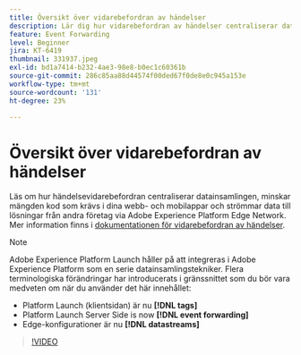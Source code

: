 ```yaml
---
title: Översikt över vidarebefordran av händelser
description: Lär dig hur vidarebefordran av händelser centraliserar datainsamlingen, minskar mängden kod som krävs i dina webb- och mobila appar och strömmar data till lösningar utanför Adobe via Adobe Experience Platform Edge Network.
feature: Event Forwarding
level: Beginner
jira: KT-6419
thumbnail: 331937.jpeg
exl-id: bd1a7414-b232-4ae3-98e8-b0ec1c60361b
source-git-commit: 286c85aa88d44574f00ded67f0de8e0c945a153e
workflow-type: tm+mt
source-wordcount: '131'
ht-degree: 23%

---
```


# Översikt över vidarebefordran av händelser

Läs om hur händelsevidarebefordran centraliserar datainsamlingen, minskar mängden kod som krävs i dina webb- och mobilappar och strömmar data till lösningar från andra företag via Adobe Experience Platform Edge Network. Mer information finns i [dokumentationen för vidarebefordran av händelser](https://experienceleague.adobe.com/docs/experience-platform/tags/event-forwarding/overview.html?lang=sv-SE).

>[!NOTE]
>
>Adobe Experience Platform Launch håller på att integreras i Adobe Experience Platform som en serie datainsamlingstekniker. Flera terminologiska förändringar har introducerats i gränssnittet som du bör vara medveten om när du använder det här innehållet:
>
> * Platform Launch (klientsidan) är nu **[!DNL tags]**
> * Platform Launch Server Side is now **[!DNL event forwarding]**
> * Edge-konfigurationer är nu **[!DNL datastreams]**

>[!VIDEO](https://video.tv.adobe.com/v/331937?learn=on&enablevpops)
